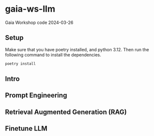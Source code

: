 # gaia-ws-llm
Gaia Workshop code 2024-03-26

## Setup
Make sure that you have poetry installed, and python 3.12. Then run the following command to install the dependencies.

```bash
poetry install
```
## Intro

## Prompt Engineering 

## Retrieval Augmented Generation (RAG)

## Finetune LLM
